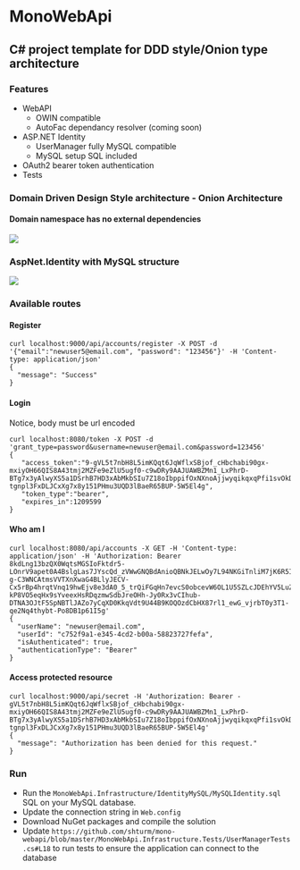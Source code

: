 # MonoWebApi
## C# project template for DDD style/Onion type architecture

### Features

* WebAPI
  * OWIN compatible
  * AutoFac dependancy resolver (coming soon)
* ASP.NET Identity
  * UserManager fully MySQL compatible
  * MySQL setup SQL included
* OAuth2 bearer token authentication
* Tests 

### Domain Driven Design Style architecture - Onion Architecture
#### Domain namespace has no external dependencies 

![](https://raw.githubusercontent.com/shturm/mono-webapi/master/DDDStyle-OnionArchitecture.png)

### AspNet.Identity with MySQL structure
![](https://raw.githubusercontent.com/shturm/mono-webapi/master/AspNet.Identity.MySQL.min.png)

### Available routes

#### Register
```
curl localhost:9000/api/accounts/register -X POST -d '{"email":"newuser5@email.com", "password": "123456"}' -H 'Content-type: application/json'
{
  "message": "Success"
}
```

#### Login
Notice, body must be url encoded
```
curl localhost:8080/token -X POST -d 'grant_type=password&username=newuser@email.com&password=123456'
{
   "access_token":"9-gVL5t7nbH8L5imKQqt6JqWflxSBjof_cHbchabi90gx-mxiyOH66QIS8A43tmj2MZFe9eZlU5ugf0-c9wDRy9AAJUAWBZMn1_LxPhrD-BTg7x3yAlwyXS5a1DSrhB7HD3xAbMkbSIu7Z18oIbppifOxNXnoAjjwyqikqxqPfi1svOkDmDKAGa7Bz_4PhYqxUnUiqMUn5Gmzh4B8dT_cCGeqkCRkpT2Bs9mYPgfDRR5zL3nu6wOthQB1cnzGp3g2hxnAnibz3Kf9pkOY7OHMlQsNAmT5pk1vuk7-tgnpl3FxDLJCxXg7x8y151PHmu3UQD3lBaeR65BUP-5W5El4g",
   "token_type":"bearer",
   "expires_in":1209599
}
```

#### Who am I
```
curl localhost:8080/api/accounts -X GET -H 'Content-type: application/json' -H 'Authorization: Bearer 8kdLng13bzQX0WqtsMGSIoFktdr5-LOnrV9apet0A4BslgLas7JYscQd_zVWwGNQBdAnioQBNkJELwOy7L94NKGiTnliM7jK6R5IgqX80DiaFXRqwfy3x4nS6DChRH81SqDPgRW9qifwYMyaIIDWhW3I8-g-C3WNCAtmsVVTXnXwaG4BLlyJECV-Cx5rBp4hrqtVnq19hwEjv8e3dA0_5_trQiFGqHn7evcS0obcevW6OL1U5SZLcJDEhYV5LuZKIFRjqHBN3FjSOYWBYxkgy1zMEZMfC819mEYbQv0m6yEGiCoXxV_Ii0IlLCLhUsmALuFNCbpruPtsItpWlanNqhyMaWS-kP8VO5eqHx9sYveexHsRDqzmwSdbJreOHh-Jy0Rx3vCIhub-DTNA3OJtF5SpNBTlJAZo7yCqXD0KkqVdt9U44B9KOQOzdCbHX87rl1_ewG_vjrbT0y3T1-qe2Nq4thybt-Po8DB1p61I5g'
{
  "userName": "newuser@email.com",
  "userId": "c752f9a1-e345-4cd2-b00a-58823727fefa",
  "isAuthenticated": true,
  "authenticationType": "Bearer"
}
```

#### Access protected resource
```
curl localhost:9000/api/secret -H 'Authorization: Bearer -gVL5t7nbH8L5imKQqt6JqWflxSBjof_cHbchabi90gx-mxiyOH66QIS8A43tmj2MZFe9eZlU5ugf0-c9wDRy9AAJUAWBZMn1_LxPhrD-BTg7x3yAlwyXS5a1DSrhB7HD3xAbMkbSIu7Z18oIbppifOxNXnoAjjwyqikqxqPfi1svOkDmDKAGa7Bz_4PhYqxUnUiqMUn5Gmzh4B8dT_cCGeqkCRkpT2Bs9mYPgfDRR5zL3nu6wOthQB1cnzGp3g2hxnAnibz3Kf9pkOY7OHMlQsNAmT5pk1vuk7-tgnpl3FxDLJCxXg7x8y151PHmu3UQD3lBaeR65BUP-5W5El4g'
{
  "message": "Authorization has been denied for this request."
}
```

### Run

* Run the `MonoWebApi.Infrastructure/IdentityMySQL/MySQLIdentity.sql` SQL on your MySQL database.
* Update the connection string in `Web.config`
* Download NuGet packages and compile the solution
* Update `https://github.com/shturm/mono-webapi/blob/master/MonoWebApi.Infrastructure.Tests/UserManagerTests.cs#L18` to run tests to ensure the application can connect to the database